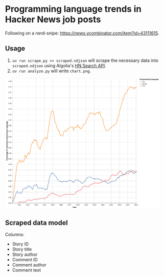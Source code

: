 # Programming language trends in Hacker News job posts

Following on a nerd-snipe: https://news.ycombinator.com/item?id=43111615.

## Usage
1. `uv run scrape.py >> scraped.ndjson` will scrape the necessary data into `scraped.ndjson` using Algolia's [HN Search API](https://hn.algolia.com/api).
2. `uv run analyze.py` will write `chart.png`.

![](./chart.png)

## Scraped data model
Columns:
- Story ID
- Story title
- Story author
- Comment ID
- Comment author
- Comment text
